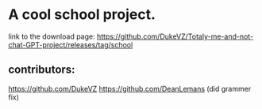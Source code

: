 # A cool school project.

link to the download page: https://github.com/DukeVZ/Totaly-me-and-not-chat-GPT-project/releases/tag/school 

## contributors:
https://github.com/DukeVZ
https://github.com/DeanLemans (did grammer fix)
